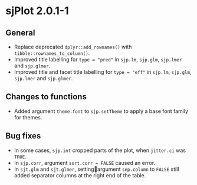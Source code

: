 # sjPlot 2.0.1-1

## General

* Replace deprecated `dplyr::add_rownames()` with `tibble::rownames_to_column()`.
* Improved title labelling for `type = "pred"` in `sjp.lm`, `sjp.glm`, `sjp.lmer` and `sjp.glmer`.
* Improved title and facet title labelling for `type = "eff"` in `sjp.lm`, `sjp.glm`, `sjp.lmer` and `sjp.glmer`.

## Changes to functions

* Added argument `theme.font` to `sjp.setTheme` to apply a base font family for themes.

## Bug fixes

* In some cases, `sjp.int` cropped parts of the plot, when `jitter.ci` was `TRUE`.
* In `sjp.corr`, argument `sort.corr = FALSE` caused an error.
* In `sjt.glm` and `sjt.glmer`, settingargument `sep.column` to `FALSE` still added separator columns at the right end of the table.
